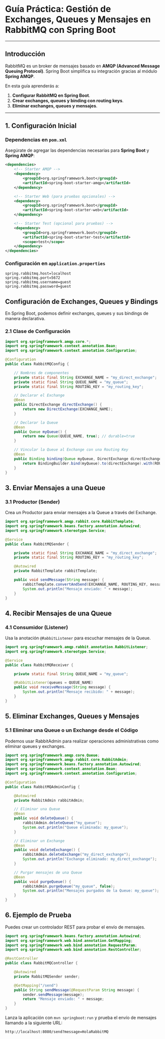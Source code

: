 # Guía Práctica: Gestión de Exchanges, Queues y Mensajes en RabbitMQ con Spring Boot

---

## Introducción

RabbitMQ es un broker de mensajes basado en **AMQP (Advanced Message Queuing Protocol)**. Spring Boot simplifica su integración gracias al módulo **Spring AMQP**.

En esta guía aprenderás a:

1. **Configurar RabbitMQ en Spring Boot**.
2. **Crear exchanges, queues y binding con routing keys**.
3. **Eliminar exchanges, queues y mensajes**.

---

## 1. Configuración Inicial

### Dependencias en `pom.xml`

Asegúrate de agregar las dependencias necesarias para **Spring Boot** y **Spring AMQP**:

```xml
<dependencies>
    <!-- Starter AMQP -->
    <dependency>
        <groupId>org.springframework.boot</groupId>
        <artifactId>spring-boot-starter-amqp</artifactId>
    </dependency>

    <!-- Starter Web (para pruebas opcionales) -->
    <dependency>
        <groupId>org.springframework.boot</groupId>
        <artifactId>spring-boot-starter-web</artifactId>
    </dependency>

    <!-- Starter Test (opcional para pruebas) -->
    <dependency>
        <groupId>org.springframework.boot</groupId>
        <artifactId>spring-boot-starter-test</artifactId>
        <scope>test</scope>
    </dependency>
</dependencies>
```

### Configuración en `application.properties`
```properties
spring.rabbitmq.host=localhost
spring.rabbitmq.port=5672
spring.rabbitmq.username=guest
spring.rabbitmq.password=guest
```

## Configuración de Exchanges, Queues y Bindings
En Spring Boot, podemos definir exchanges, queues y sus bindings de manera declarativa.

### 2.1 Clase de Configuración

```java
import org.springframework.amqp.core.*;
import org.springframework.context.annotation.Bean;
import org.springframework.context.annotation.Configuration;

@Configuration
public class RabbitMQConfig {

    // Nombres de componentes
    private static final String EXCHANGE_NAME = "my_direct_exchange";
    private static final String QUEUE_NAME = "my_queue";
    private static final String ROUTING_KEY = "my_routing_key";

    // Declarar el Exchange
    @Bean
    public DirectExchange directExchange() {
        return new DirectExchange(EXCHANGE_NAME);
    }

    // Declarar la Queue
    @Bean
    public Queue myQueue() {
        return new Queue(QUEUE_NAME, true); // durable=true
    }

    // Vincular la Queue al Exchange con una Routing Key
    @Bean
    public Binding binding(Queue myQueue, DirectExchange directExchange) {
        return BindingBuilder.bind(myQueue).to(directExchange).with(ROUTING_KEY);
    }
}
```

## 3. Enviar Mensajes a una Queue

### 3.1 Productor (Sender)
Crea un Productor para enviar mensajes a la Queue a través del Exchange.

```java
import org.springframework.amqp.rabbit.core.RabbitTemplate;
import org.springframework.beans.factory.annotation.Autowired;
import org.springframework.stereotype.Service;

@Service
public class RabbitMQSender {

    private static final String EXCHANGE_NAME = "my_direct_exchange";
    private static final String ROUTING_KEY = "my_routing_key";

    @Autowired
    private RabbitTemplate rabbitTemplate;

    public void sendMessage(String message) {
        rabbitTemplate.convertAndSend(EXCHANGE_NAME, ROUTING_KEY, message);
        System.out.println("Mensaje enviado: " + message);
    }
}
```

## 4. Recibir Mensajes de una Queue
### 4.1 Consumidor (Listener)
Usa la anotación `@RabbitListener` para escuchar mensajes de la Queue.

```java
import org.springframework.amqp.rabbit.annotation.RabbitListener;
import org.springframework.stereotype.Service;

@Service
public class RabbitMQReceiver {

    private static final String QUEUE_NAME = "my_queue";

    @RabbitListener(queues = QUEUE_NAME)
    public void receiveMessage(String message) {
        System.out.println("Mensaje recibido: " + message);
    }
}
```

## 5. Eliminar Exchanges, Queues y Mensajes

### 5.1 Eliminar una Queue o un Exchange desde el Código

Podemos usar RabbitAdmin para realizar operaciones administrativas como eliminar queues y exchanges.

```java
import org.springframework.amqp.core.Queue;
import org.springframework.amqp.rabbit.core.RabbitAdmin;
import org.springframework.beans.factory.annotation.Autowired;
import org.springframework.context.annotation.Bean;
import org.springframework.context.annotation.Configuration;

@Configuration
public class RabbitMQAdminConfig {

    @Autowired
    private RabbitAdmin rabbitAdmin;

    // Eliminar una Queue
    @Bean
    public void deleteQueue() {
        rabbitAdmin.deleteQueue("my_queue");
        System.out.println("Queue eliminada: my_queue");
    }

    // Eliminar un Exchange
    @Bean
    public void deleteExchange() {
        rabbitAdmin.deleteExchange("my_direct_exchange");
        System.out.println("Exchange eliminado: my_direct_exchange");
    }

    // Purgar mensajes de una Queue
    @Bean
    public void purgeQueue() {
        rabbitAdmin.purgeQueue("my_queue", false);
        System.out.println("Mensajes purgados de la Queue: my_queue");
    }
}
```

## 6. Ejemplo de Prueba

Puedes crear un controlador REST para probar el envío de mensajes.

```java
import org.springframework.beans.factory.annotation.Autowired;
import org.springframework.web.bind.annotation.GetMapping;
import org.springframework.web.bind.annotation.RequestParam;
import org.springframework.web.bind.annotation.RestController;

@RestController
public class RabbitMQController {

    @Autowired
    private RabbitMQSender sender;

    @GetMapping("/send")
    public String sendMessage(@RequestParam String message) {
        sender.sendMessage(message);
        return "Mensaje enviado: " + message;
    }
}
```

Lanza la aplicación con `mvn springboot:run` y prueba el envío de mensajes llamando a la siguiente URL:

```
http://localhost:8080/send?message=HolaRabbitMQ
```